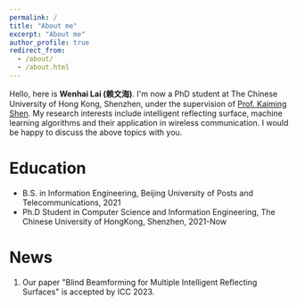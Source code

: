 ```yaml
---
permalink: /
title: "About me"
excerpt: "About me"
author_profile: true
redirect_from: 
  - /about/
  - /about.html
---
```


Hello, here is **Wenhai Lai (赖文海)**. I'm now a PhD student at The Chinese University of Hong Kong, Shenzhen, under the supervision of [Prof. Kaiming Shen](https://kaimingshen.github.io/index.html). My research interests include intelligent reflecting surface, machine learning algorithms and their application in wireless communication. I would be happy to discuss the above topics with you.

Education
======
* B.S. in Information Engineering, Beijing University of Posts and Telecommunications, 2021
* Ph.D Student in Computer Science and Information Engineering, The Chinese University of HongKong, Shenzhen, 2021-Now

News
======
1. Our paper "Blind Beamforming for Multiple Intelligent Reflecting Surfaces" is accepted by ICC 2023.

